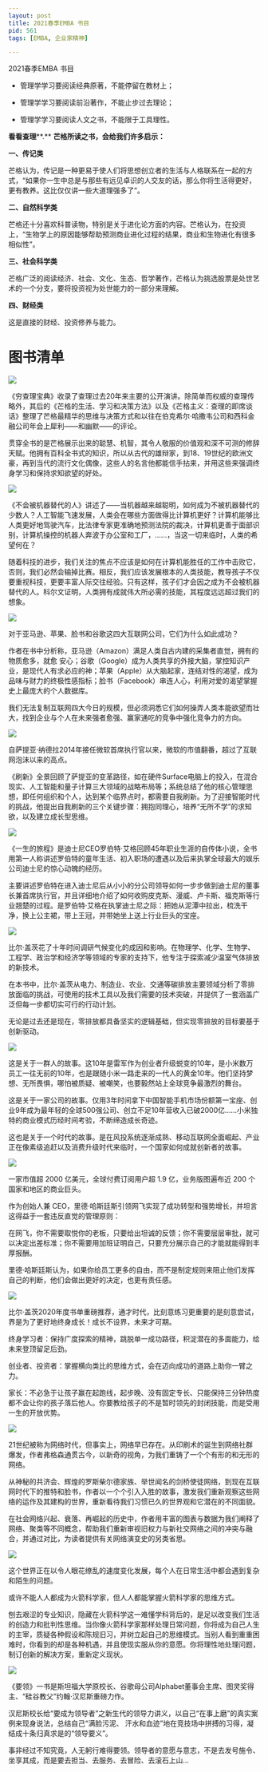 ```yaml
---
layout: post
title: 2021春季EMBA 书目
pid: 561
tags: [EMBA, 企业家精神]

---
```




2021春季EMBA 书目



+ 管理学学习要阅读经典原著，不能停留在教材上；

+ 管理学学习要阅读前沿著作，不能止步过去理论；

+ 管理学学习要阅读人文之书，不能限于工具理性。



**看看查理****.** **芒格所读之书，会给我们许多启示：**



**一、传记类**

芒格认为，传记是一种更易于使人们将思想创立者的生活与人格联系在一起的方式，“如果你一生中总是与那些有远见卓识的人交友的话，那么你将生活得更好，更有教养。这比仅仅讲一些大道理强多了”。

**二、自然科学类**

芒格还十分喜欢科普读物，特别是关于进化论方面的内容。芒格认为，在投资上，“生物学上的原因能够帮助预测商业进化过程的结果，商业和生物进化有很多相似性”。

**三、社会科学类**

芒格广泛的阅读经济、社会、文化、生态、哲学著作，芒格认为挑选股票是处世艺术的一个分支，要将投资视为处世能力的一部分来理解。

**四、财经类**

这是直接的财经、投资修养与能力。



# 图书清单



![](/uploads/2021/07/07-41.jpg)



《穷查理宝典》收录了查理过去20年来主要的公开演讲。除简单而权威的查理传略外，其后的《芒格的生活、学习和决策方法》以及《芒格主义：查理的即席谈话》整理了芒格最精华的思维与决策方式和以往在伯克希尔·哈撒韦公司和西科金融公司年会上犀利——和幽默——的评论。

贯穿全书的是芒格展示出来的聪慧、机智，其令人敬服的价值观和深不可测的修辞天赋。他拥有百科全书式的知识，所以从古代的雄辩家，到18、19世纪的欧洲文豪，再到当代的流行文化偶像，这些人的名言他都能信手拈来，并用这些来强调终身学习和保持求知欲望的好处。

![](/uploads/2021/07/07-42.png)

《不会被机器替代的人》讲述了——当机器越来越聪明，如何成为不被机器替代的少数人？人工智能飞速发展，人类会在哪些方面做得比计算机更好？计算机能够比人类更好地驾驶汽车，比法律专家更准确地预测法院的裁决，计算机更善于面部识别，计算机操控的机器人奔波于办公室和工厂，……，当这一切来临时，人类的希望何在？

随着科技的进步，我们关注的焦点不应该是如何在计算机能胜任的工作中击败它，否则，我们必然会输掉比赛。相反，我们应该发展根本的人类技能，教导孩子不仅要重视科技，更要丰富人际交往经验。只有这样，孩子们才会因之成为不会被机器替代的人。科尔文证明，人类拥有成就伟大所必需的技能，其程度远远超过我们的想象。

![](/uploads/2021/07/07-43.png)

对于亚马逊、苹果、脸书和谷歌这四大互联网公司，它们为什么如此成功？

作者在书中分析称，亚马逊（Amazon）满足人类自古内建的采集者直觉，拥有的物质愈多，就愈 安心；谷歌（Google）成为人类共享的外接大脑，掌控知识产业，是现代人有求必应的神；苹果（Apple）从大脑起家，连结对性的渴望，成为品味与财力的终极性感指标；脸书（Facebook）串连人心，利用对爱的渴望掌握史上最庞大的个人数据库。

我们无法复制互联网四大今日的规模，但必须洞悉它们如何操弄人类本能欲望而壮大，找到企业与个人在未来强者愈强、赢家通吃的竞争中强化竞争力的方向。

![](/uploads/2021/07/07-44.jpg)

自萨提亚·纳德拉2014年接任微软首席执行官以来，微软的市值翻番，超过了互联网泡沫以来的高点。

《刷新》全景回顾了萨提亚的变革路径，如在硬件Surface电脑上的投入，在混合现实、人工智能和量子计算三大领域的战略布局等；系统总结了他的核心管理思想，即任何组织和个人，达到某个临界点时，都需要自我刷新。为了迎接智能时代的挑战，他提出自我刷新的三个关键步骤：拥抱同理心，培养“无所不学”的求知欲，以及建立成长型思维。

![](/uploads/2021/07/07-45.jpg)

《一生的旅程》是迪士尼CEO罗伯特·艾格回顾45年职业生涯的自传体小说，全书用第一人称讲述罗伯特的童年生活、初入职场的遭遇以及后来执掌全球最大的娱乐公司迪士尼的惊心动魄的经历。

主要讲述罗伯特在进入迪士尼后从小小的分公司领导如何一步步做到迪士尼的董事长兼首席执行官，并且详细地介绍了如何收购皮克斯、漫威、卢卡斯、福克斯等行业翘楚的过程。是罗伯特·艾格在执掌迪士尼之际：把她从泥潭中拉出，梳洗干净，换上公主裙，带上王冠，并带她坐上送上行业巨头的宝座。

![](/uploads/2021/07/07-46.jpg)

比尔·盖茨花了十年时间调研气候变化的成因和影响。在物理学、化学、生物学、工程学、政治学和经济学等领域的专家的支持下，他专注于探索减少温室气体排放的新技术。

在本书中，比尔·盖茨从电力、制造业、农业、交通等碳排放主要领域分析了零排放面临的挑战，可使用的技术工具以及我们需要的技术突破，并提供了一套涵盖广泛但每一步都切实可行的行动计划。

无论是过去还是现在，零排放都具备坚实的逻辑基础，但实现零排放的目标要基于创新驱动。

![](/uploads/2021/07/07-47.png)

这是关于一群人的故事。这10年是雷军作为创业者升级蜕变的10年，是小米数万员工一往无前的10年，也是跟随小米一路走来的一代人的黄金10年。他们坚持梦想、无所畏惧，哪怕被质疑、被嘲笑，也要毅然站上全球竞争最激烈的舞台。

这是关于一家公司的故事。仅用3年时间拿下中国智能手机市场份额第一宝座、创业9年成为最年轻的全球500强公司、创立不足10年营收入已破2000亿……小米独特的商业模式历经时间考验，不断缔造成长奇迹。

这也是关于一个时代的故事。是在风投系统逐渐成熟、移动互联网全面崛起、产业正在像素级追赶以及消费升级时代来临时，一个国家如何成就创新者的故事。

![](/uploads/2021/07/07-48.jpg)

一家市值超 2000 亿美元，全球付费订阅用户超 1.9 亿，业务版图遍布近 200 个国家和地区的商业巨头。

作为创始人兼 CEO，里德·哈斯廷斯引领网飞实现了成功转型和强势增长，并坦言这得益于一套违反直觉的管理原则：

在网飞，你不需要取悦你的老板，只要给出坦诚的反馈；你不需要层层审批，就可以决定出差标准；你不需要用加班证明自己，只要充分展示自己的才能就能得到丰厚报酬。

里德·哈斯廷斯认为，如果你给员工更多的自由，而不是制定规则来阻止他们发挥自己的判断，他们会做出更好的决定，也更有责任感。

![](/uploads/2021/07/07-49.jpg)

比尔·盖茨2020年度书单重磅推荐，通才时代，比刻意练习更重要的是刻意尝试，界是为了更好地终身成长！成长不设界，未来才可期。

终身学习者：保持广度探索的精神，跳脱单一成功路径，积淀潜在的多面能力，给未来登顶留足后劲。

创业者、投资者：掌握横向类比的思维方式，会在迈向成功的道路上助你一臂之力。

家长：不必急于让孩子赢在起跑线，起步晚、没有固定专长、只能保持三分钟热度都不会让你的孩子落后他人。你要教给孩子的不是暂时领先的封闭技能，而是受用一生的开放优势。

![](/uploads/2021/07/07-50.jpg)

21世纪被称为网络时代，但事实上，网络早已存在。从印刷术的诞生到网络社群爆发，作者弗格森通贯古今，以新奇的视角，为我们重铸了一个个有形的和无形的网络。

从神秘的共济会、辉煌的罗斯柴尔德家族、举世闻名的剑桥使徒网络，到现在互联网时代下的推特和脸书，作者以一个个引入入胜的故事，激发我们重新观察这些网络的运作及其建构的世界，重新看待我们习惯已久的世界观和它潜在的不同面貌。

在社会网络兴起、衰落、再崛起的历史中，作者用丰富的图表与数据为我们阐释了网络、聚类等不同概念，帮助我们重新审视旧权力与新社交网络之间的冲突与融合，并通过对比，为读者提供有关网络演变史的另类省思。

![](/uploads/2021/07/07-51.jpg)

这个世界正在以令人眼花缭乱的速度变化发展，每个人在日常生活中都会遇到复杂和陌生的问题。

或许不能人人都成为火箭科学家，但人人都能掌握火箭科学家的思维方式。

刨去艰涩的专业知识，隐藏在火箭科学这一难懂学科背后的，是足以改变我们生活的创造力和批判性思维。当你像火箭科学家那样处理日常问题，你将成为自己人生的主宰，质疑各种假设和陈规旧习，并树立起自己的思维模式。当别人看到重重困难时，你看到的却是各种机遇，并且使现实服从你的意愿。你将理性地处理问题，制订创新的解决方案，重新定义现状。

![](/uploads/2021/07/07-52.jpg)

《要领》一书是斯坦福大学原校长、谷歌母公司Alphabet董事会主席、图灵奖得主、“硅谷教父”约翰·汉尼斯重磅力作。

汉尼斯校长给“要成为领导者”之新生代的领导力讲义，以自己“在事上磨”的真实案例来现身说法，总结自己“满脸污泥、 汗水和血迹”地在竞技场中拼搏的习得，凝结成十条归真求是的“领导要义”。

事非经过不知究竟，人无躬行难得要领。领导者的意愿与意志，不是去发号施令、坐享其成，而是要去担当、去服务、去冒险、去滚石上山...
